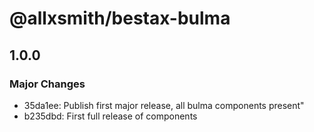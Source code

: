 # @allxsmith/bestax-bulma

## 1.0.0

### Major Changes

- 35da1ee: Publish first major release, all bulma components present"
- b235dbd: First full release of components
